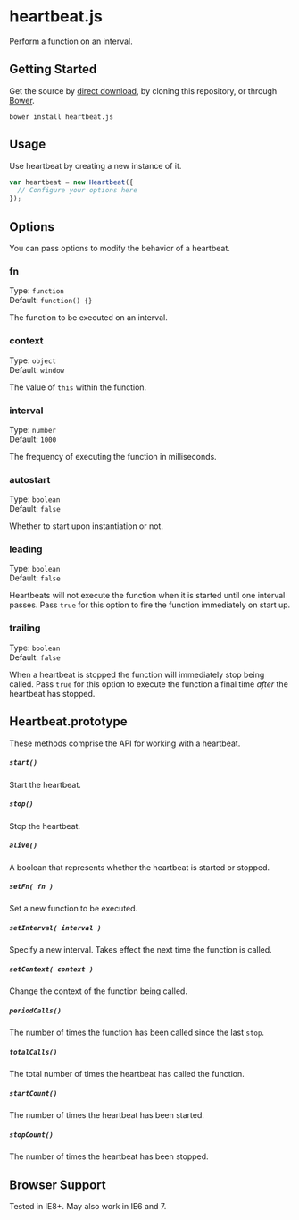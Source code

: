 # heartbeat.js

Perform a function on an interval.

## Getting Started

Get the source by [direct download](https://github.com/jmeas/heartbeat.js/blob/master/heartbeat.min.js), by cloning this repository, or through [Bower](http://bower.io/).

`bower install heartbeat.js`

## Usage

Use heartbeat by creating a new instance of it.

```js
var heartbeat = new Heartbeat({
  // Configure your options here
});
```

## Options

You can pass options to modify the behavior of a heartbeat.

### fn
Type: `function`  
Default: `function() {}`

The function to be executed on an interval.

### context
Type: `object`  
Default: `window`

The value of `this` within the function.

### interval
Type: `number`  
Default: `1000`

The frequency of executing the function in milliseconds.

### autostart
Type: `boolean`  
Default: `false`

Whether to start upon instantiation or not.

### leading
Type: `boolean`  
Default: `false`

Heartbeats will not execute the function when it is started until one interval passes. Pass `true` for this option to fire the function immediately on start up.

### trailing
Type: `boolean`  
Default: `false`

When a heartbeat is stopped the function will immediately stop being called. Pass `true` for this option to execute the function a final time *after* the heartbeat has stopped.

## Heartbeat.prototype

These methods comprise the API for working with a heartbeat.

##### `start()`

Start the heartbeat.

##### `stop()`

Stop the heartbeat.

##### `alive()`

A boolean that represents whether the heartbeat is started or stopped.

##### `setFn( fn )`

Set a new function to be executed.

##### `setInterval( interval )`

Specify a new interval. Takes effect the next time the function is called.

##### `setContext( context )`

Change the context of the function being called.

##### `periodCalls()`

The number of times the function has been called since the last `stop`.

##### `totalCalls()`

The total number of times the heartbeat has called the function.

##### `startCount()`

The number of times the heartbeat has been started.

##### `stopCount()`

The number of times the heartbeat has been stopped.

## Browser Support

Tested in IE8+. May also work in IE6 and 7.
